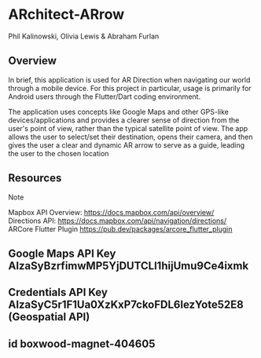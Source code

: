 # ARchitect-ARrow
Phil Kalinowski, Olivia Lewis & Abraham Furlan

## Overview
In brief, this application is used for AR Direction when navigating our world through a mobile device. For this project in particular, usage is primarily for Android users through the Flutter/Dart coding environment.


The application uses concepts like Google Maps and other GPS-like devices/applications and provides a clearer sense of direction from the user's point of view, rather than the typical satellite point of view. The app allows the user to select/set their destination, opens their camera, and then gives the user a clear and dynamic AR arrow to serve as a guide, leading the user to the chosen location

## Resources
> [!NOTE]
> Mapbox API Overview: https://docs.mapbox.com/api/overview/ <br>
> Directions API: https://docs.mapbox.com/api/navigation/directions/ <br>
> ARCore Flutter Plugin https://pub.dev/packages/arcore_flutter_plugin

## Google Maps API Key AIzaSyBzrfimwMP5YjDUTCLl1hijUmu9Ce4ixmk
## Credentials API Key AIzaSyC5r1F1Ua0XzKxP7ckoFDL6lezYote52E8 (Geospatial API)
## id boxwood-magnet-404605